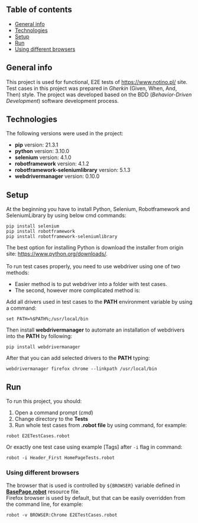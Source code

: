 ## Table of contents
* [General info](#general-info)
* [Technologies](#technologies)
* [Setup](#setup)
* [Run](#run)
* [Using different browsers](#using-different-browsers)

## General info
This project is used for functional, E2E tests of https://www.notino.pl/ site.
Test cases in this project was prepared in *Gherkin* (Given, When, And, Then) style.
The project was developed based on the BDD (*Behavior-Driven Development*) software development process.
## Technologies
The following versions were used in the project:
* **pip** version: 21.3.1
* **python** version: 3.10.0
* **selenium** version: 4.1.0
* **robotframework** version: 4.1.2
* **robotframework-seleniumlibrary** version: 5.1.3
* **webdrivermanager** version: 0.10.0
## Setup
At the beginning you have to install Python, Selenium, Robotframework and SeleniumLibrary by using below cmd commands:
```
pip install selenium
pip install robotframework
pip install robotframework-seleniumlibrary
```
The best option for installing Python is download the installer from origin site: https://www.python.org/downloads/. \
\
To run test cases properly, you need to use webdriver using one of two methods:
* Easier method is to put webdriver into a folder with test cases.
* The second, however more complicated method is: 

Add all drivers used in test cases to the **PATH** environment variable by using a command:
```
set PATH=%$PATH%;/usr/local/bin
```
Then install **webdrivermanager** to automate an installation of webdrivers into the **PATH** by following:
```
pip install webdrivermanager
```
After that you can add selected drivers to the **PATH** typing:
```
webdrivermanager firefox chrome --linkpath /usr/local/bin
```
## Run
To run this project, you should:  
1. Open a command prompt (*cmd*)
2. Change directory to the **Tests**
3. Run whole test cases from **.robot file** by using command, for example:</p>
```commandline
robot E2ETestCases.robot
```
Or exactly one test case using example [Tags] after `-i` flag in command:
```commandline
robot -i Header_First HomePageTests.robot
```
### Using different browsers
The browser that is used is controlled by `${BROWSER}` variable defined in [**BasePage.robot**](./Resources/Page_Objects/BasePage.robot) resource file. \
Firefox browser is used by default, but that can be easily overridden from the command line, for example:
```commandline
robot -v BROWSER:Chrome E2ETestCases.robot
```
